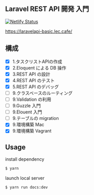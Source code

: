 ## Laravel REST API 開発 入門

[![Netlify Status](https://api.netlify.com/api/v1/badges/65e21c31-069f-4d86-9a58-00d48df0b898/deploy-status)](https://app.netlify.com/sites/books-laravelapi-basic/deploys)

https://laravelapi-basic.lec.cafe/

## 構成

- [x] 1.タスクリストAPIの作成
- [x] 2.Eloquent による DB 操作
- [x] 3.REST API の設計
- [x] 4.REST API のテスト
- [x] 5.REST API のデバッグ
- [ ] 9.クラスベースのルーティング
- [ ] 9.Validation の利用
- [ ] 9.Guzzle 入門
- [ ] 9.Elouent 入門
- [ ] 9.テーブルの migration
- [x] 9.環境構築 Mac
- [x] 9.環境構築 Vagrant

## Usage

install dependency

```bash
$ yarn
```

launch local server

```bash
$ yarn run docs:dev
```
